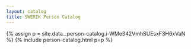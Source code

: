 ```yaml
---
layout: catalog
title: SWERIK Person Catalog
---
```

{% assign p = site.data._person-catalog.i-WMe342VmhSUEsxF3H6xVaN %}
{% include person-catalog.html p=p %}

